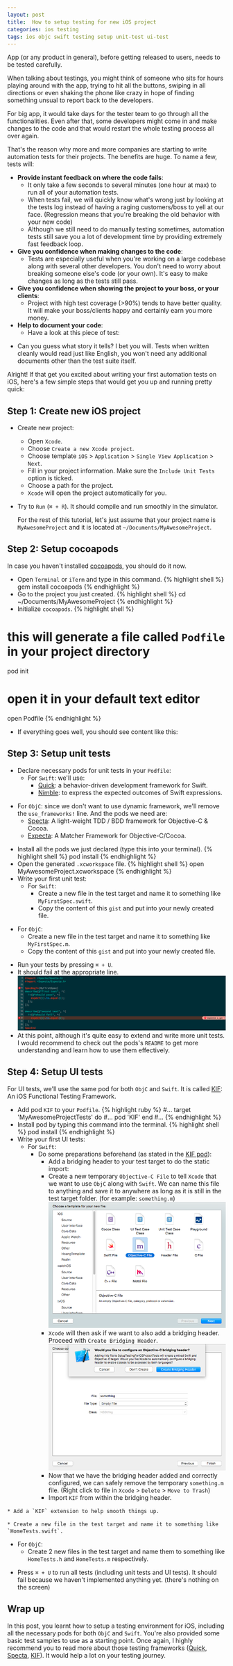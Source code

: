 ```yaml
---
layout: post
title:  How to setup testing for new iOS project
categories: ios testing
tags: ios objc swift testing setup unit-test ui-test
---
```


App (or any product in general), before getting released to users, needs to be tested carefully.

When talking about testings, you might think of someone who sits for hours playing around with the app, trying to hit all the buttons, swiping in all directions or even shaking the phone like crazy in hope of finding something unsual to report back to the developers.

For big app, it would take days for the tester team to go through all the functionalities. Even after that, some developers might come in and make changes to the code and that would restart the whole testing process all over again.

That's the reason why more and more companies are starting to write automation tests for their projects. The benefits are huge. To name a few, tests will:

* **Provide instant feedback on where the code fails**:
  * It only take a few seconds to several minutes (one hour at max) to run all of your automation tests.
  * When tests fail, we will quickly know what's wrong just by looking at the tests log instead of having a raging customers/boss to yell at our face. (Regression means that you're breaking the old behavior with your new code)
  * Although we still need to do manually testing sometimes, automation tests still save you a lot of development time by providing extremely fast feedback loop.
* **Give you confidence when making changes to the code**:
  * Tests are especially useful when you're working on a large codebase along with several other developers. You don't need to worry about breaking someone else's code (or your own). It's easy to make changes as long as the tests still pass.
* **Give you confidence when showing the project to your boss, or your clients**:
  * Project with high test coverage (>90%) tends to have better quality. It will make your boss/clients happy and certainly earn you more money.
* **Help to document your code**:
  * Have a look at this piece of test:
<script src="https://gist.github.com/hoang-tran/8be1f1f622fac12b7c2b934e973743f3.js"></script>
  * Can you guess what story it tells? I bet you will. Tests when written cleanly would read just like English, you won't need any additional documents other than the test suite itself.

Alright! If that get you excited about writing your first automation tests on iOS, here's a few simple steps that would get you up and running pretty quick:

## Step 1: Create new iOS project
* Create new project:
  * Open `Xcode`.
  * Choose `Create a new Xcode project`.
  * Choose template `iOS` > `Application` > `Single View Application` > `Next`.
  * Fill in your project information. Make sure the `Include Unit Tests` option is ticked.
  * Choose a path for the project.
  * `Xcode` will open the project automatically for you.
* Try to `Run` (`⌘ + R`). It should compile and run smoothly in the simulator.

  For the rest of this tutorial, let's just assume that your project name is `MyAwesomeProject` and it is located at `~/Documents/MyAwesomeProject`.

## Step 2: Setup cocoapods
In case you haven't installed [cocoapods](https://cocoapods.org/), you should do it now.

* Open `Terminal` or `iTerm` and type in this command.
{% highlight shell %}
gem install cocoapods
{% endhighlight %}
* Go to the project you just created.
{% highlight shell %}
cd ~/Documents/MyAwesomeProject
{% endhighlight %}
* Initialize `cocoapods`.
{% highlight shell %}
# this will generate a file called `Podfile` in your project directory
pod init

# open it in your default text editor
open Podfile
{% endhighlight %}
* If everything goes well, you should see content like this:
<script src="https://gist.github.com/hoang-tran/7ecf5a053e29c11fb852465b124f4a23.js"></script>

## Step 3: Setup unit tests

* Declare necessary pods for unit tests in your `Podfile`:
  * For `Swift`: we'll use:
    * [Quick](https://github.com/Quick/Quick): a behavior-driven development framework for Swift.
    * [Nimble](https://github.com/Quick/Nimble): to express the expected outcomes of Swift expressions.
<script src="https://gist.github.com/hoang-tran/8d55ae15555e2d70ea5de8ae31c73936.js"></script>
  * For `ObjC`: since we don't want to use dynamic framework, we'll remove the `use_frameworks!` line. And the pods we need are:
    * [Specta](https://github.com/specta/specta): A light-weight TDD / BDD framework for Objective-C & Cocoa.
    * [Expecta](https://github.com/specta/expecta/): A Matcher Framework for Objective-C/Cocoa.
<script src="https://gist.github.com/hoang-tran/043646f783b7fe19d0731494ba3f2818.js"></script>
* Install all the pods we just declared (type this into your terminal).
{% highlight shell %}
pod install
{% endhighlight %}
* Open the generated `.xcworkspace` file.
{% highlight shell %}
open MyAwesomeProject.xcworkspace
{% endhighlight %}
* Write your first unit test:
  * For `Swift`:
    * Create a new file in the test target and name it to something like `MyFirstSpec.swift`.
    * Copy the content of this `gist` and put into your newly created file.
<script src="https://gist.github.com/hoang-tran/8b7c0966b8d68b0d150fe33abd30c292.js"></script>
  * For `ObjC`:
    * Create a new file in the test target and name it to something like `MyFirstSpec.m`.
    * Copy the content of this `gist` and put into your newly created file.
<script src="https://gist.github.com/hoang-tran/9ea175f0a52c4aec45b5ee2601edcc5f.js"></script>
* Run your tests by pressing `⌘ + U`.
* It should fail at the appropriate line.
![](/images/how-to-setup-testing-for-new-ios-project/MyFirstSpec-fail.png)
* At this point, although it's quite easy to extend and write more unit tests. I would recommend to check out the pods's `README` to get more understanding and learn how to use them effectively.

## Step 4: Setup UI tests
  For UI tests, we'll use the same pod for both `ObjC` and `Swift`. It is called [KIF](https://github.com/kif-framework/KIF): An iOS Functional Testing Framework.

* Add pod `KIF` to your `Podfile`.
{% highlight ruby %}
#...
target 'MyAwesomeProjectTests' do
  #...
  pod 'KIF'
end
#...
{% endhighlight %}
* Install pod by typing this command into the terminal.
{% highlight shell %}
pod install
{% endhighlight %}
* Write your first UI tests:
  * For `Swift`:
    * Do some preparations beforehand (as stated in the [KIF pod](https://github.com/kif-framework/KIF#use-with-swift)):
      * Add a bridging header to your test target to do the static import:
      * Create a new temporary `Objective-C File` to tell `Xcode` that we want to use `ObjC` along with `Swift`. We can name this file to anything and save it to anywhere as long as it is still in the test target folder. (for example: `something.m`)
![](/images/how-to-setup-testing-for-new-ios-project/create-objc-file.png)
      * `Xcode` will then ask if we want to also add a bridging header. Proceed with `Create Bridging Header`.
![](/images/how-to-setup-testing-for-new-ios-project/add-bridging-header.png)
      * Now that we have the bridging header added and correctly configured, we can safely remove the temporary `something.m` file. (Right click to file in `Xcode` > `Delete` > `Move to Trash`)
      * Import `KIF` from within the bridging header.
<script src="https://gist.github.com/hoang-tran/0915730ed70e45b70e8abb92391b350d.js"></script>
    * Add a `KIF` extension to help smooth things up.
<script src="https://gist.github.com/hoang-tran/c56fd62e18b824be3081d31a86c56860.js"></script>
    * Create a new file in the test target and name it to something like `HomeTests.swift`.
<script src="https://gist.github.com/hoang-tran/014ca12f2d0d15fd985d965d639b9242.js"></script>
  * For `ObjC`:
    * Create 2 new files in the test target and name them to something like `HomeTests.h` and `HomeTests.m` respectively.
<script src="https://gist.github.com/hoang-tran/725c2916bdd6a397dca23f8d97e48e01.js"></script>
<script src="https://gist.github.com/hoang-tran/e29080a787935fb2c53d8efc3bb7d777.js"></script>
* Press `⌘ + U` to run all tests (including unit tests and UI tests). It should fail because we haven't implemented anything yet. (there's nothing on the screen)

## Wrap up

In this post, you learnt how to setup a testing environment for iOS, including all the necessary pods for both `ObjC` and `Swift`. You're also provided some basic test samples to use as a starting point. Once again, I highly recommend you to read more about those testing frameworks ([Quick](https://github.com/Quick/Quick), [Specta](https://github.com/specta/specta), [KIF](https://github.com/kif-framework/KIF)). It would help a lot on your testing journey.
